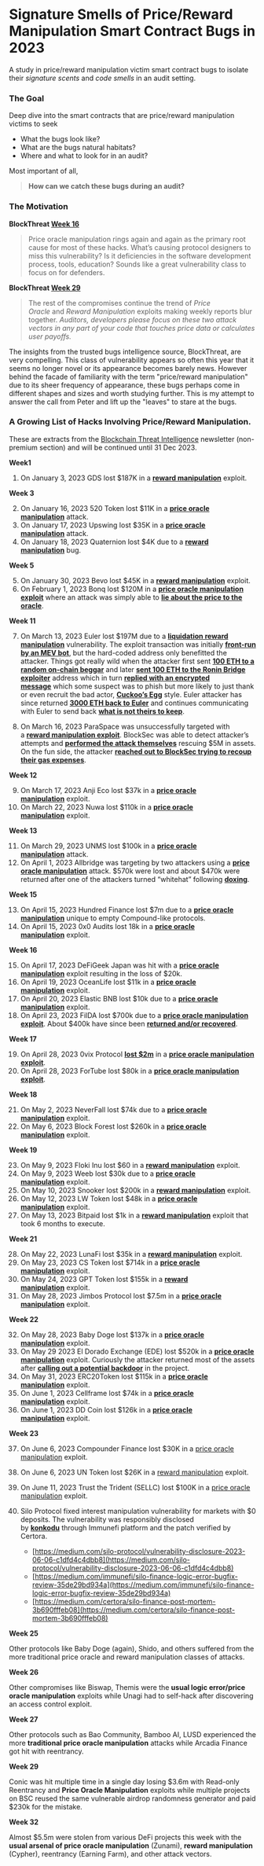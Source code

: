 # Signature Smells of Price/Reward Manipulation Smart Contract Bugs in 2023

A study in price/reward manipulation victim smart contract bugs to isolate their _signature scents_ and _code smells_ in an audit setting.

### The Goal

Deep dive into the smart contracts that are price/reward manipulation victims to seek

- What the bugs look like?
- What are the bugs natural habitats?
- Where and what to look for in an audit?

Most important of all,

> **How can we catch these bugs during an audit?**

### The Motivation

**BlockThreat [Week 16](https://newsletter.blockthreat.io/p/blockthreat-week-16-2023)**

> Price oracle manipulation rings again and again as the primary root cause for most of these hacks. What’s causing protocol designers to miss this vulnerability? Is it deficiencies in the software development process, tools, education? Sounds like a great vulnerability class to focus on for defenders.

**BlockThreat [Week 29](https://newsletter.blockthreat.io/p/blockthreat-week-29-2023)**

> The rest of the compromises continue the trend of *Price Oracle* and *Reward Manipulation* exploits making weekly reports blur together. *Auditors, developers please focus on these two attack vectors in any part of your code that touches price data or calculates user payoffs.*

The insights from the trusted bugs intelligence source, BlockThreat, are very compelling.
This class of vulnerability appears so often this year that it seems no longer novel or its appearance becomes barely news.
However behind the facade of familiarity with the term "price/reward manipulation" due to its sheer frequency of appearance, these bugs perhaps come in different shapes and sizes and worth studying further. This is my attempt to answer the call from Peter and lift up the "leaves" to stare at the bugs.

### A Growing List of Hacks Involving Price/Reward Manipulation.

These are extracts from the [Blockchain Threat Intelligence](https://newsletter.blockthreat.io/) newsletter (non-premium section) and will be continued until 31 Dec 2023.

**Week1**

1. On January 3, 2023 GDS lost $187K in a **[reward manipulation](https://medium.com/@numencyberlabs/gds-flash-loan-attack-technical-analysis-ae3ceb7a022c)** exploit.

**Week 3**

2. On January 16, 2023 520 Token lost $11K in a **[price oracle manipulation](https://twitter.com/BeosinAlert/status/1614970065992179712)** attack.
3. On January 17, 2023 Upswing lost $35K in a **[price oracle manipulation](https://twitter.com/BlockSecTeam/status/1615521051487932418)** attack.
4. On January 18, 2023 Quaternion lost $4K due to a **[reward manipulation](https://twitter.com/BlockSecTeam/status/1615625897671004161)** bug.

**Week 5**

5. On January 30, 2023 Bevo lost $45K in a **[reward manipulation](https://twitter.com/BlockSecTeam/status/1620030206571593731)** exploit.
6. On February 1, 2023 Bonq lost $120M in a **[price oracle manipulation exploit](https://rekt.news/bonq-rekt/)** where an attack was simply able to **[lie about the price to the oracle](https://akshaysrivastav.hashnode.dev/culprit-behind-the-120-million-bonq-attack)**.

**Week 11**

7. On March 13, 2023 Euler lost $197M due to a **[liquidation reward manipulation](https://medium.com/@omniscia.io/euler-finance-incident-post-mortem-1ce077c28454)** vulnerability. The exploit transaction was initially **[front-run by an MEV bot](https://etherscan.io/tx/0x44b559c86ca8ccac5c16df507516ef19c06042a48cdbd865cb9db4c52d15ea17)**, but the hard-coded address only benefitted the attacker. Things got really wild when the attacker first sent **[100 ETH to a random on-chain beggar](https://etherscan.io/tx/0xcc8edbe70d22176e90027bb07047b5cc7541b169ef9ef71ae6d6793f344b8bc5)** and later **[sent 100 ETH to the Ronin Bridge exploiter](https://etherscan.io/tx/0x202a67d3a1d52e4dd5e1eebe49da511164b6e4a1ebe717dcf4674dd83a2bd457)** address which in turn **[replied with an encrypted message](https://etherscan.io/tx/0xcf0b3487dc443f1ef92b4fe27ff7f89e07588cdc0e2b37d50adb8158c697cea6)** which some suspect was to phish but more likely to just thank or even recruit the bad actor, **[Cuckoo’s Egg](https://archive.org/details/The_KGB_The_Computer_and_Me_1990)** style. Euler attacker has since returned **[3000 ETH back to Euler](https://etherscan.io/tx/0x20f89e9f029c1552ac1b1e2346c8305924ac76d9252a84c91a2b3157c669ab6a)** and continues communicating with Euler to send back **[what is not theirs to keep](https://etherscan.io/tx/0xcc73d182db1f36dbadf14205de7d543cfd1343396b50d34c768529aaab46a1c0)**.

8. On March 16, 2023 ParaSpace was unsuccessfully targeted with a **[reward manipulation exploit](https://medium.com/@Ancilia/thunderstorm-come-to-para-space-68f1dd6995b9)**. BlockSec was able to detect attacker’s attempts and **[performed the attack themselves](https://twitter.com/BlockSecTeam/status/1636650252844294144)** rescuing $5M in assets. On the fun side, the attacker **[reached out to BlockSec trying to recoup their gas expenses](https://etherscan.io/tx/0x8eb65ef100eb65273e42f227fb4b4b639531c2c892f4aa60c118c84dc677f98b)**.

**Week 12**

9. On March 17, 2023 Anji Eco lost $37k in a **[price oracle manipulation](https://blog.solidityscan.com/anji-eco-hack-analysis-improper-upgrades-2cf6922d47d7)** exploit.
10. On March 22, 2023 Nuwa lost $110k in a **[price oracle manipulation](https://twitter.com/NumenAlert/status/1638563104668925952)** exploit.

**Week 13**

11. On March 29, 2023 UNMS lost $100k in a **[price oracle manipulation](https://twitter.com/BeosinAlert/status/1641018602878042113)** attack.
12. On April 1, 2023 Allbridge was targeting by two attackers using a **[price oracle manipulation](https://blog.solidityscan.com/allbridge-hack-analysis-improper-business-logic-564fbadf38b2)** attack. $570k were lost and about $470k were returned after one of the attackers turned “whitehat” following **[doxing](https://twitter.com/bbbb/status/1642486972697526274)**.

**Week 15**

13. On April 15, 2023 Hundred Finance lost $7m due to a **[price oracle manipulation](https://www.numencyber.com/hundred-finance-exploit-7-million/)** unique to empty Compound-like protocols.
14. On April 15, 2023 0x0 Audits lost 18k in a **[price oracle manipulation](https://twitter.com/pcaversaccio/status/1647370508751577089)** exploit.

**Week 16**

15. On April 17, 2023 DeFiGeek Japan was hit with a **[price oracle manipulation](https://docs.google.com/document/d/1cdl86tgbPbVRp7KvBXCGG9vfHUpF2yQRfIyPeLr8nlo/edit)** exploit resulting in the loss of $20k.
16. On April 19, 2023 OceanLife lost $11k in a **[price oracle manipulation](https://blog.solidityscan.com/ocean-life-token-hack-analysis-flash-loan-attack-ded51d0ee574)** exploit.
17. On April 20, 2023 Elastic BNB lost $10k due to a **[price oracle manipulation](https://twitter.com/BeosinAlert/status/1648970953307877377)** exploit.
18. On April 23, 2023 FilDA lost $700k due to a **[price oracle manipulation exploit](https://fildafinance.medium.com/filda-exploit-statement-49ec69e34c53)**. About $400k have since been **[returned and/or recovered](https://fildafinance.medium.com/filda-exploit-update-2-67ea532844)**.

**Week 17**

19. On April 28, 2023 0vix Protocol **[lost $2m](https://0vixprotocol.medium.com/0vix-exploit-post-mortem-15c882dcf479)** in a **[price oracle manipulation exploit](https://quillaudits.medium.com/decoding-ovix-protocols-2-million-exploit-quillaudits-92befc250e7c)**.
20. On April 28, 2023 ForTube lost $80k in a **[price oracle manipulation exploit](https://twitter.com/AnciliaInc/status/1651984219990810624)**.

**Week 18**

21. On May 2, 2023 NeverFall lost $74k due to a **[price oracle manipulation](https://medium.com/neptune-mutual/how-was-neverfall-project-exploited-fc5240160427)** exploit.
22. On May 6, 2023 Block Forest lost $260k in a **[price oracle manipulation](https://twitter.com/AnciliaInc/status/1654906431534153728)** exploit.

**Week 19**

23. On May 9, 2023 Floki Inu lost $60 in a **[reward manipulation](https://twitter.com/AnciliaInc/status/1655971355790286849)** exploit.
24. On May 9, 2023 Weeb lost $30k due to a **[price oracle manipulation](https://twitter.com/Alchemyst0x/status/1656034647808065538)** exploit.
25. On May 10, 2023 Snooker lost $200k in a **[reward manipulation](https://blog.solidityscan.com/snooker-token-hack-analysis-acd89cce6311)** exploit.
26. On May 12, 2023 LW Token lost $48k in a **[price oracle manipulation](https://twitter.com/PeckShieldAlert/status/1656850634312925184)** exploit.
27. On May 13, 2023 Bitpaid lost $1k in a **[reward manipulation](https://twitter.com/BlockSecTeam/status/1657411284076478465)** exploit that took 6 months to execute.

**Week 21**

28. On May 22, 2023 LunaFi lost $35k in a **[reward manipulation](https://medium.com/neptune-mutual/how-was-lunafi-exploited-80d661e3a08a)** exploit.
29. On May 23, 2023 CS Token lost $714k in a **[price oracle manipulation](https://twitter.com/BeosinAlert/status/1661202338290487296)** exploit.
30. On May 24, 2023 GPT Token lost $155k in a **[reward manipulation](https://twitter.com/Phalcon_xyz/status/1661424685320634368)** exploit.
31. On May 28, 2023 Jimbos Protocol lost $7.5m in a **[price oracle manipulation](https://medium.com/numen-cyber-labs/a-detailed-analysis-of-arbitrum-based-jimbos-protocol-7-5-million-hack-36af84faee2)** exploit.

**Week 22**

32. On May 28, 2023 Baby Doge lost $137k in a **[price oracle manipulation](https://twitter.com/pennysplayer/status/1662737500870414341)** exploit.
33. On May 29 2023 El Dorado Exchange (EDE) lost $520k in a **[price oracle manipulation](https://medium.com/numen-cyber-labs/a-detailed-analysis-on-ede-finances-520k-hack-1187a5f274db)** exploit. Curiously the attacker returned most of the assets after **[calling out a potential backdoor](https://cryptoslate.com/ede-finance-attacker-returns-over-400k-after-team-admits-price-manipulation/)** in the project.
34. On May 31, 2023 ERC20Token lost $115k in a **[price oracle manipulation](https://twitter.com/BlockSecTeam/status/1663810037788311561)** exploit.
35. On June 1, 2023 Cellframe lost $74k in a **[price oracle manipulation](https://slowmist.medium.com/a-brief-analysis-on-the-cellframe-hack-b74b72b8e2e6)** exploit.
36. On June 1, 2023 DD Coin lost $126k in a **[price oracle manipulation](https://twitter.com/PeckShieldAlert/status/1664167119091810304)** exploit.

**Week 23**

37. On June 6, 2023 Compounder Finance lost $30K in a [price oracle manipulation](https://twitter.com/HypernativeLabs/status/1666330194708144129) exploit.

38. On June 6, 2023 UN Token lost $26K in a [reward manipulation](https://twitter.com/BeosinAlert/status/1666099182032265216) exploit.

39. On June 11, 2023 Trust the Trident (SELLC) lost $100K in a [price oracle manipulation](https://twitter.com/PeckShieldAlert/status/1668151112569065472) exploit.

40. Silo Protocol fixed interest manipulation vulnerability for markets with $0 deposits. The vulnerability was responsibly disclosed by **[konkodu](https://twitter.com/kankodu)** through Immunefi platform and the patch verified by Certora.
    - [https://medium.com/silo-protocol/vulnerability-disclosure-2023-06-06-c1dfd4c4dbb8](https://medium.com/silo-protocol/vulnerability-disclosure-2023-06-06-c1dfd4c4dbb8)
    - [https://medium.com/immunefi/silo-finance-logic-error-bugfix-review-35de29bd934a](https://medium.com/immunefi/silo-finance-logic-error-bugfix-review-35de29bd934a)
    - [https://medium.com/certora/silo-finance-post-mortem-3b690fffeb08](https://medium.com/certora/silo-finance-post-mortem-3b690fffeb08)

**Week 25**

Other protocols like Baby Doge (again), Shido, and others suffered from the more traditional price oracle and reward manipulation classes of attacks.

**Week 26**

Other compromises like Biswap, Themis were the **usual logic error/price oracle manipulation** exploits while Unagi had to self-hack after discovering an access control exploit.

**Week 27**

Other protocols such as Bao Community, Bamboo AI, LUSD experienced the more **traditional price oracle manipulation** attacks while Arcadia Finance got hit with reentrancy.

**Week 29**

Conic was hit multiple time in a single day losing $3.6m with Read-only Reentrancy and **Price Oracle Manipulation** exploits while multiple projects on BSC reused the same vulnerable airdrop randomness generator and paid $230k for the mistake.

**Week 32**

Almost $5.5m were stolen from various DeFi projects this week with the **usual arsenal of price oracle manipulation** (Zunami), **reward manipulation** (Cypher), reentrancy (Earning Farm), and other attack vectors.

